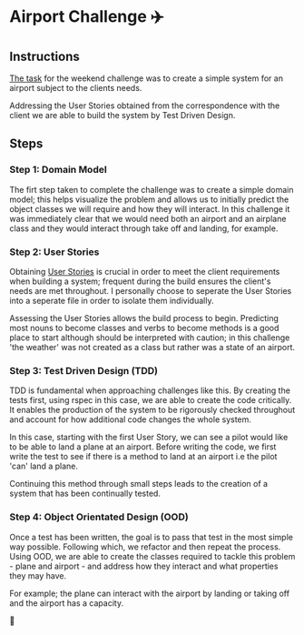 # Airport Challenge :airplane:

## Instructions
[The task](TASK.md) for the weekend challenge was to create a simple system for an airport subject to the clients needs.

Addressing the User Stories obtained from the correspondence with the client we are able to build the system by Test Driven Design. 

## Steps

### Step 1: Domain Model
The firt step taken to complete the challenge was to create a simple domain model; this helps visualize the problem and allows us to initially predict the object classes we will require and how they will interact. In this challenge it was immediately clear that we would need both an airport and an airplane class and they would interact through take off and landing, for example.

### Step 2: User Stories
Obtaining [User Stories](USERSTORIES.md) is crucial in order to meet the client requirements when building a system; frequent during the build ensures the client's needs are met throughout. I personally choose to seperate the User Stories into a seperate file in order to isolate them individually.

Assessing the User Stories allows the build process to begin. Predicting most nouns to become classes and verbs to become methods is a good place to start although should be interpreted with caution; in this challenge 'the weather' was not created as a class but rather was a state of an airport. 

### Step 3: Test Driven Design (TDD)
TDD is fundamental when approaching challenges like this. By creating the tests first, using rspec in this case, we are able to create the code critically. It enables the production of the system to be rigorously checked throughout and account for how additional code changes the whole system. 

In this case, starting with the first User Story, we can see a pilot would like to be able to land a plane at an airport. Before writing the code, we first write the test to see if there is a method to land at an airport i.e the pilot 'can' land a plane. 

Continuing this method through small steps leads to the creation of a system that has been continually tested.

### Step 4: Object Orientated Design (OOD)
Once a test has been written, the goal is to pass that test in the most simple way possible. Following which, we refactor and then repeat the process. Using OOD, we are able to create the classes required to tackle this problem - plane and airport - and address how they interact and what properties they may have. 

For example; the plane can interact with the airport by landing or taking off and the airport has a capacity.

:banana:


